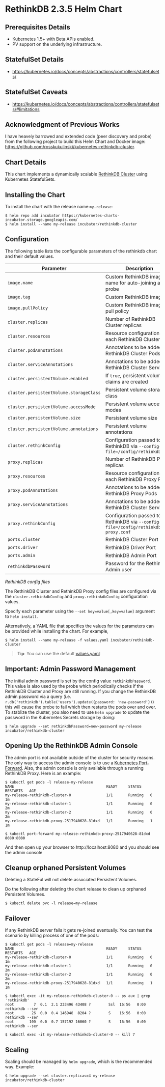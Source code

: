 # RethinkDB 2.3.5 Helm Chart

## Prerequisites Details
* Kubernetes 1.5+ with Beta APIs enabled.
* PV support on the underlying infrastructure.

## StatefulSet Details
* https://kubernetes.io/docs/concepts/abstractions/controllers/statefulsets/

## StatefulSet Caveats
* https://kubernetes.io/docs/concepts/abstractions/controllers/statefulsets/#limitations

## Acknowledgment of Previous Works

I have heavely barrowed and extended code (peer discovery and probe) from the following project to build this Helm Chart and Docker image: https://github.com/rosskukulinski/kubernetes-rethinkdb-cluster.

## Chart Details

This chart implements a dynamically scalable [RethinkDB Cluster](https://www.rethinkdb.com/docs/sharding-and-replication/) using Kubernetes StatefulSets.

## Installing the Chart

To install the chart with the release name `my-release`:

```console
$ helm repo add incubator https://kubernetes-charts-incubator.storage.googleapis.com/
$ helm install --name my-release incubator/rethinkdb-cluster
```

## Configuration

The following table lists the configurable parameters of the rethinkdb chart and their default values.

| Parameter                               | Description                                                                        | Default                                             |
|-----------------------------------------|------------------------------------------------------------------------------------|-----------------------------------------------------|
| `image.name`                            | Custom RethinkDB image name for auto-joining and probe                             | `codylundquist/helm-rethinkdb-cluster`              |
| `image.tag`                             | Custom RethinkDB image tag                                                         | `0.1.0`                                             |
| `image.pullPolicy`                      | Custom RethinkDB image pull policy                                                 | `IfNotPresent`                                      |
| `cluster.replicas`                      | Number of RethinkDB Cluster replicas                                               | `3`                                                 |
| `cluster.resources`                     | Resource configuration for each RethinkDB Cluster Pod                              | `{}`                                                |
| `cluster.podAnnotations`                | Annotations to be added to RethinkDB Cluster Pods                                  | `{}`                                                |
| `cluster.serviceAnnotations`            | Annotations to be added to RethinkDB Cluster Service                               | `{}`                                                |
| `cluster.persistentVolume.enabled`      | If `true`, persistent volume claims are created                                    | `true`                                              |
| `cluster.persistentVolume.storageClass` | Persistent volume storage class                                                    | `volume.alpha.kubernetes.io/storage-class: default` |
| `cluster.persistentVolume.accessMode`   | Persistent volume access modes                                                     | `[ReadWriteOnce]`                                   |
| `cluster.persistentVolume.size`         | Persistent volume size                                                             | `10Gi`                                              |
| `cluster.persistentVolume.annotations`  | Persistent volume annotations                                                      | `{}`                                                |
| `cluster.rethinkConfig`                 | Configuration passed to RethinkDB via `--config-file=/config/rethinkdb.conf`       | `directory=/data bind=all no-http-admin`            |
| `proxy.replicas`                        | Number of RethinkDB Proxy replicas                                                 | `1`                                                 |
| `proxy.resources`                       | Resource configuration for each RethinkDB Proxy Pod                                | `{}`                                                |
| `proxy.podAnnotations`                  | Annotations to be added to RethinkDB Proxy Pods                                    | `{}`                                                |
| `proxy.serviceAnnotations`              | Annotations to be added to RethinkDB Cluster Service                               | `{}`                                                |
| `proxy.rethinkConfig`                   | Configuration passed to RethinkDB via `--config-file=/config/rethinkdb-proxy.conf` | `bind=all`                                          |
| `ports.cluster`                         | RethinkDB Cluster Port                                                             | `29015`                                             |
| `ports.driver`                          | RethinkDB Driver Port                                                              | `28015`                                             |
| `ports.admin`                           | RethinkDB Admin Port                                                               | `8080`                                              |
| `rethinkdbPassword`                     | Password for the RethinkDB Admin user                                              | Randomly generated if not set                       |

*RethinkDB config files*

The RethinkDB Cluster and RethinkDB Proxy config files are configured via the `cluster.rethinkdbConfig` and `proxy.rethinkdbConfig` configuration values.

Specify each parameter using the `--set key=value[,key=value]` argument to `helm install`.

Alternatively, a YAML file that specifies the values for the parameters can be provided while installing the chart. For example,

```console
$ helm install --name my-release -f values.yaml incubator/rethinkdb-cluster
```

> **Tip**: You can use the default [values.yaml](values.yaml)

## Important: Admin Password Management ##

The initial admin password is set by the config value `rethinkdbPassword`.  This value is also used by the probe which periodically checks if the RethinkDB Cluster and Proxy are still running.  If you change the RethinkDB admin password via a query (i.e. `r.db('rethinkdb').table('users').update({password: 'new-password'})`) this will cause the probe to fail which then restarts the pods over and over.  To stablize the cluster, you also need to use `helm upgrade` to update the password in the Kubernetes Secrets storage by doing:
```console
$ helm upgrade --set rethinkdbPassword=new-password my-release incubator/rethinkdb-cluster
```

## Opening Up the RethinkDB Admin Console

The admin port is not available outside of the cluster for security reasons. The only way to access the admin console is to use a [Kubernetes Port-Forward](https://kubernetes.io/docs/tasks/access-application-cluster/port-forward-access-application-cluster/). Also, the admin console is only available through a running RethinkDB Proxy. Here is an example:

```console
$ kubectl get pods -l release-my-release
NAME                                          READY     STATUS    RESTARTS   AGE
my-release-rethinkdb-cluster-0                1/1       Running   0          1m
my-release-rethinkdb-cluster-1                1/1       Running   0          2m
my-release-rethinkdb-cluster-2                1/1       Running   0          2m
my-release-rethinkdb-proxy-2517940628-81dxd   1/1       Running   1          1m

$ kubectl port-forward my-release-rethinkdb-proxy-2517940628-81dxd 8080:8080
```
And then open up your browser to http://localhost:8080 and you should see the admin console

## Cleanup orphaned Persistent Volumes

Deleting a StateFul will not delete associated Persistent Volumes.

Do the following after deleting the chart release to clean up orphaned Persistent Volumes.

```console
$ kubectl delete pvc -l release=my-release
```

## Failover

If any RethinkDB server fails it gets re-joined eventually.
You can test the scenario by killing process of one of the pods:
```console
$ kubectl get pods -l release=my-release
NAME                                          READY     STATUS    RESTARTS   AGE
my-release-rethinkdb-cluster-0                1/1       Running   0          1m
my-release-rethinkdb-cluster-1                1/1       Running   0          2m
my-release-rethinkdb-cluster-2                1/1       Running   0          2m
my-release-rethinkdb-proxy-2517940628-81dxd   1/1       Running   1          1m

$ kubectl exec -it my-release-rethinkdb-cluster-0 -- ps aux | grep 'rethinkdb'
root         7  0.1  2.1 233496 43408 ?        Ssl  16:56   0:00 rethinkdb --ser
root        26  0.0  0.4 146948  8204 ?        S    16:56   0:00 rethinkdb --ser
root       100  0.0  0.7 157192 16060 ?        S    16:56   0:00 rethinkdb --ser

$ kubectl exec -it my-release-rethinkdb-cluster-0 -- kill 7
```

## Scaling

Scaling should be managed by `helm upgrade`, which is the recommended way. Example:
```
$ helm upgrade --set cluster.replicas=4 my-release incubator/rethinkdb-cluster
```
